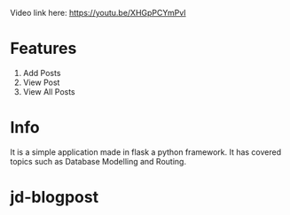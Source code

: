 Video link here: https://youtu.be/XHGpPCYmPvI


# Features
  1. Add Posts
  2. View Post
  3. View All Posts
 
 # Info
 
 It is a simple application made in flask a python framework. It has covered topics such as Database Modelling and Routing.
# jd-blogpost
